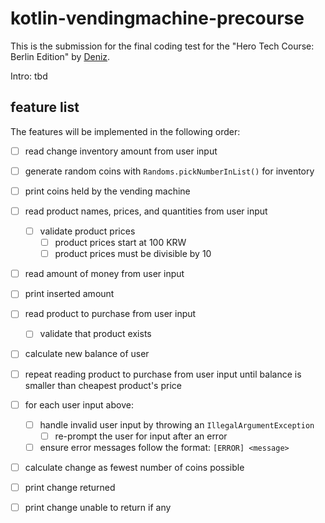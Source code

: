 # kotlin-vendingmachine-precourse

This is the submission for the final coding test for the "Hero Tech Course: Berlin Edition" by [Deniz](https://github.com/deniz-oezdemir).

Intro: tbd

## feature list

The features will be implemented in the following order:

- [ ] read change inventory amount from user input
- [ ] generate random coins with `Randoms.pickNumberInList()` for inventory
- [ ] print coins held by the vending machine

- [ ] read product names, prices, and quantities from user input
  - [ ] validate product prices
    - [ ] product prices start at 100 KRW 
    - [ ] product prices must be divisible by 10
- [ ] read amount of money from user input
- [ ] print inserted amount

- [ ] read product to purchase from user input
  - [ ] validate that product exists
- [ ] calculate new balance of user
- [ ] repeat reading product to purchase from user input until
balance is smaller than cheapest product's price

- [ ] for each user input above:
    - [ ] handle invalid user input by throwing an `IllegalArgumentException`
        - [ ] re-prompt the user for input after an error
    - [ ] ensure error messages follow the format: `[ERROR] <message>`

- [ ] calculate change as fewest number of coins possible
- [ ] print change returned
- [ ] print change unable to return if any

